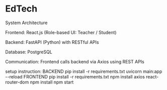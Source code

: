 # EdTech

 System Architecture
 
Frontend: React.js (Role-based UI: Teacher / Student)

Backend: FastAPI (Python) with RESTful APIs

Database: PostgreSQL 

Communication: Frontend calls backend via Axios using REST APIs

setup instruction:
BACKEND
pip install -r requirements.txt
uvicorn main:app --reload
FRONTEND
pip install -r requirements.txt
npm install axios react-router-dom
npm install
npm start

